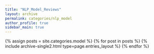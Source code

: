 ```yaml
---
title: "NLP_Model_Reviews"
layout: archive
permalink: categories/nlp_model
author_profile: true
sidebar_main: true
---
```



{% assign posts = site.categories.model %}
{% for post in posts %} {% include archive-single2.html type=page.entries_layout %} {% endfor %}
